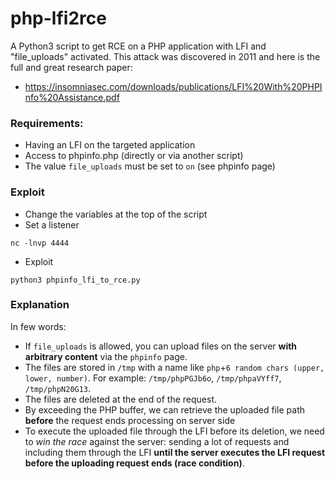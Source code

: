 # php-lfi2rce
A Python3 script to get RCE on a PHP application with LFI and "file_uploads" activated. This attack was discovered in 2011 and here is the full and great research paper:
- https://insomniasec.com/downloads/publications/LFI%20With%20PHPInfo%20Assistance.pdf

### Requirements:
- Having an LFI on the targeted application
- Access to phpinfo.php (directly or via another script)
- The value `file_uploads` must be set to `on` (see phpinfo page)

### Exploit
- Change the variables at the top of the script
- Set a listener
```
nc -lnvp 4444  
```
- Exploit
```
python3 phpinfo_lfi_to_rce.py
```

### Explanation
In few words:
- If `file_uploads` is allowed, you can upload files on the server **with arbitrary content** via the `phpinfo` page.
- The files are stored in `/tmp` with a name like `php`+`6 random chars (upper, lower, number)`. For example: `/tmp/phpPGJb6o`, `/tmp/phpaVYff7`, `/tmp/phpN20G13`.
- The files are deleted at the end of the request.
- By exceeding the PHP buffer, we can retrieve the uploaded file path **before** the request ends processing on server side 
- To execute the uploaded file through the LFI before its deletion, we need to *win the race* against the server: sending a lot of requests and including them through the LFI **until the server executes the LFI request before the uploading request ends (race condition)**.

